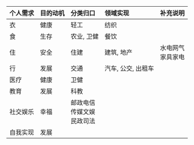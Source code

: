 
|      个人需求         |      目的动机        |      分类归口                              |      领域实现                           |  补充说明                 |
|:------------------|:-----------------|:---------------------------------------|:------------------------------------|:----------------------|
|      衣            |      健康          |   轻工                                   |   纺织                                |                       |
|      食            |      生存          |   农业, 卫健                               |   餐饮                                |                       |
|      住            |      安全          |   住建                                   |   建筑, 地产                            |  水电网气<div>家具家电</div>  |
|      行            |      发展          |   交通                                   |   汽车, 公交, 出租车                       |                       |
|      医疗           |      健康          |   卫健                                   |                                     |                       |
|      教育           |      发展          |   科教                                   |                                     |                       |
|      社交娱乐         |      幸福          |   邮政电信<div>传媒文娱</div><div>民政司法</div>   |                                     |                       |
|      自我实现         |      发展          |                                        |                                     |                       |  
